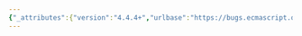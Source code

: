 ```yaml
---
{"_attributes":{"version":"4.4.4+","urlbase":"https://bugs.ecmascript.org/","maintainer":"dherman@mozilla.com"},"bug":{"bug_id":1454,"creation_ts":"2013-04-26 13:48:00 -0700","short_desc":"Invalid test? S15.4.4.4_A3_T1","delta_ts":"2013-06-07 06:50:43 -0700","product":"Test262","component":"ECMA-262 Tests","version":"unspecified","rep_platform":"All","op_sys":"All","bug_status":"RESOLVED","resolution":"INVALID","priority":"Normal","bug_severity":"normal","everconfirmed":true,"reporter":{"uid":"bruant.d","name":"David Bruant"},"assigned_to":{"uid":"brbaker","name":"Brent Baker"},"cc":["andrebargull","brbaker","trbaker"],"long_desc":[{"commentid":3673,"comment_count":0,"who":{"uid":"bruant.d","name":"David Bruant"},"bug_when":"2013-04-26 13:48:14 -0700","thetext":"DESCRIPTION\n\nThe third test is erroneous.\n  Array.prototype[1] = 1;\n  var x = [0];\n  x.length = 2;\n  var arr = x.concat();\n\nAfter this prep code, arr is an array that has a '0' own property and length 2, so \"arr.hasOwnProperty('1')\" should evaluates to false according to spec.\nSo the test (arr.hasOwnProperty('1') !== true) erroneously evaluates to true (because false !== true <=> true)\n\nTo fix the test, turn \"!== true\" to \"!== false\"\n\n------------------\nTEST:            TestCases/ch15/15.4/15.4.4/15.4.4.4/S15.4.4.4_A3_T1.js\nSOURCE:          http://hg.ecmascript.org/tests/test262/file/tip/test/suite/ch15/15.4/15.4.4/15.4.4.4/S15.4.4.4_A3_T1.js\nTEST SUITE DATE: 2013-03-24\nPLATFORM:        Mozilla/5.0 (X11; Linux x86_64; rv:23.0) Gecko/20130426 Firefox/23.0\nERROR:           Error: Unexpected exception, \"uncaught exception: Test262 Error: #3: Array.prototype[1] = 1; x = [0]; x.length = 2; var arr = x.concat(); arr.hasOwnProperty('1') === true. Actual: false\" was thrown."},{"commentid":3687,"comment_count":1,"who":{"uid":"andrebargull","name":"André Bargull"},"bug_when":"2013-04-29 07:24:57 -0700","thetext":"(ES5.1) 15.4.4.4, step 5.b.iii.2 uses [[HasProperty]] which includes prototype chain look-up. That means the property created in `Array.prototype[1] = 1` will be used as a new, own property for the resulting array. \n\nSo the test is _not_ invalid."},{"commentid":4157,"comment_count":2,"who":{"uid":"brbaker","name":"Brent Baker"},"bug_when":"2013-06-07 06:50:43 -0700","thetext":"Testcase is valid as André points out. \n\nStep 5.b.iii.2 becomes active for this test as step 5.b evaluates true since the 'item' that is being inspected is an Array. (9.9 ToObject() on an Array will return the Array object without conversion)"}]}}
---
```

